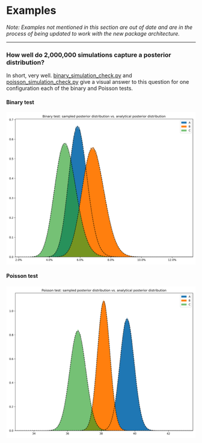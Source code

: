 # Examples

_Note: Examples not mentioned in this section are out of date and are in the process of being updated to work with the
new package architecture._

---

### How well do 2,000,000 simulations capture a posterior distribution?

In short, very well. [binary_simulation_check.py](binary_simulation_check.py)
and [poisson_simulation_check.py](poisson_simulation_check.py)
give a visual answer to this question for one configuration each of the binary and Poisson tests.

#### Binary test
![](https://raw.githubusercontent.com/PlatosTwin/bayes_ab/main/examples/plots/binary_simulation_check.png)

#### Poisson test
![](https://raw.githubusercontent.com/PlatosTwin/bayes_ab/main/examples/plots/poisson_simulation_check.png)
